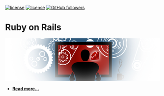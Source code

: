 [![license](https://img.shields.io/badge/rating-4.8-orange.svg?maxAge=2592000)](https://github.com/mehdizebarjadan) [![license](https://img.shields.io/github/license/mashape/apistatus.svg?maxAge=2592000)](https://github.com/mehdizebarjadan) [![GitHub followers](https://img.shields.io/github/followers/espadrine.svg?style=social&label=Follow&maxAge=2592000)](https://github.com/mehdizebarjadan)
# Ruby on Rails
![](images/RubyOnRails.png)

* **[Read more...](https://github.com/mehdizebarjadan/Playing-with-Ruby-on-Rails/wiki)**
